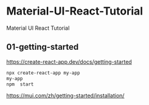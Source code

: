 # Material-UI-React-Tutorial
Material UI React Tutorial

## 01-getting-started
https://create-react-app.dev/docs/getting-started
```bash
npx create-react-app my-app
my-app
npm  start
```




https://mui.com/zh/getting-started/installation/



